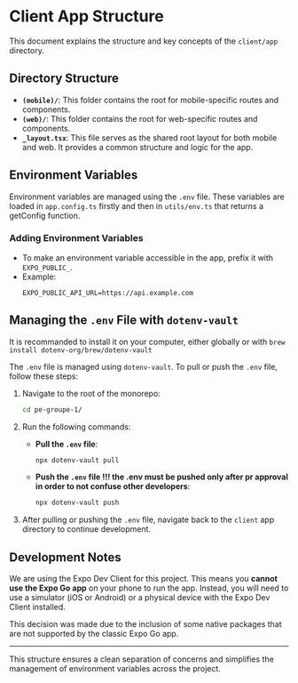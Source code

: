 # Client App Structure

This document explains the structure and key concepts of the `client/app` directory.

## Directory Structure

- **`(mobile)/`**: This folder contains the root for mobile-specific routes and components.
- **`(web)/`**: This folder contains the root for web-specific routes and components.
- **`_layout.tsx`**: This file serves as the shared root layout for both mobile and web. It provides a common structure and logic for the app.

## Environment Variables

Environment variables are managed using the `.env` file. These variables are loaded in `app.config.ts` firstly and then in `utils/env.ts` that returns a getConfig function.

### Adding Environment Variables

- To make an environment variable accessible in the app, prefix it with `EXPO_PUBLIC_`.
- Example:
  ```env
  EXPO_PUBLIC_API_URL=https://api.example.com
  ```

## Managing the `.env` File with `dotenv-vault`

It is recommanded to install it on your computer, either globally or with `brew install dotenv-org/brew/dotenv-vault`

The `.env` file is managed using `dotenv-vault`. To pull or push the `.env` file, follow these steps:

1. Navigate to the root of the monorepo:

   ```bash
   cd pe-groupe-1/
   ```

2. Run the following commands:

   - **Pull the `.env` file**:
     ```bash
     npx dotenv-vault pull
     ```
   - **Push the `.env` file !!! the .env must be pushed only after pr approval in order to not confuse other developers**:
     ```bash
     npx dotenv-vault push
     ```

3. After pulling or pushing the `.env` file, navigate back to the `client` app directory to continue development.

## Development Notes

We are using the Expo Dev Client for this project. This means you **cannot use the Expo Go app** on your phone to run the app. Instead, you will need to use a simulator (iOS or Android) or a physical device with the Expo Dev Client installed.

This decision was made due to the inclusion of some native packages that are not supported by the classic Expo Go app.

---

This structure ensures a clean separation of concerns and simplifies the management of environment variables across the project.
